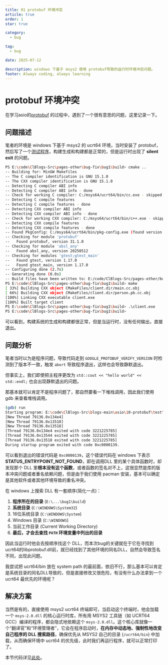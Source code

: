 ```yaml
---
title: 01 protobuf 环境冲突
article: true
order: 1
star: true

category:
  - bug

tag:
  - bug

date: 2025-07-12

description: windows 下基于 msys2 使用 protobuf导致的运行时环境冲突问题。
footer: Always coding, always learning
---
```


<!-- more -->

# protobuf 环境冲突

在学习asio的[protobuf](https://kbchulan.github.io/ClBlogs/blogs-main/asio/10-asio.html) 的过程中，遇到了一个很有意思的问题，这里记录一下。

## 问题描述

笔者的环境是 windows 下基于 msys2 的 ucrt64 环境，当时安装了 protobuf，然后写了一个[测试程序](https://github.com/KBchulan/ClBlogs-Src/blob/main/pages-other/bug-fix/bug1/main.cc)，构建生成和构建都是正常的，但是运行时出现了 **silent exit** 的问题。

```bash
PS E:\code\ClBlogs-Src\pages-other\bug-fix\bug1\build> cmake ..
-- Building for: MinGW Makefiles
-- The C compiler identification is GNU 15.1.0
-- The CXX compiler identification is GNU 15.1.0
-- Detecting C compiler ABI info
-- Detecting C compiler ABI info - done
-- Check for working C compiler: C:/msys64/ucrt64/bin/cc.exe - skipped
-- Detecting C compile features
-- Detecting C compile features - done
-- Detecting CXX compiler ABI info
-- Detecting CXX compiler ABI info - done
-- Check for working CXX compiler: C:/msys64/ucrt64/bin/c++.exe - skipped
-- Detecting CXX compile features
-- Detecting CXX compile features - done
-- Found PkgConfig: C:/msys64/ucrt64/bin/pkg-config.exe (found version "2.5.1")
-- Checking for module 'protobuf'
--   Found protobuf, version 31.1.0
-- Checking for module 'absl_any'
--   Found absl_any, version 20250512
-- Checking for modules 'gtest;gtest_main'
--   Found gtest, version 1.17.0
--   Found gtest_main, version 1.17.0
-- Configuring done (2.7s)
-- Generating done (0.0s)
-- Build files have been written to: E:/code/ClBlogs-Src/pages-other/bug-fix/bug1/build
PS E:\code\ClBlogs-Src\pages-other\bug-fix\bug1\build> make
[ 33%] Building CXX object CMakeFiles/client.dir/main.cc.obj
[ 66%] Building CXX object CMakeFiles/client.dir/person.pb.cc.obj
[100%] Linking CXX executable client.exe
[100%] Built target client
PS E:\code\ClBlogs-Src\pages-other\bug-fix\bug1\build> .\client.exe
PS E:\code\ClBlogs-Src\pages-other\bug-fix\bug1\build>
```

可以看到，构建系统的生成和构建都很正常，但是当运行时，没有任何输出，直接退出。

## 问题分析

笔者当时以为是程序问题，导致代码走到 `GOOGLE_PROTOBUF_VERIFY_VERSION` 时检测到了版本不一致，触发 `abort` 导致程序退出，这样也会导致静默退出。

但事实上，我们即使把主程序更改为 `std::cout << "hello world" << std::endl;` 也会出现静默退出的问题。

那基本就可以肯定不是程序问题了，那自然要看一下堆栈调用，因此我们使用 gdb 来查看堆栈调用。

```bash
(gdb) run
Starting program: E:\code\ClBlogs-Src\blogs-main\asio\10-protobuf\test\build\client.exe
[New Thread 79136.0x134e4]
[New Thread 79136.0x13510]
[New Thread 79136.0x13518]
[Thread 79136.0x134e4 exited with code 3221225785]
[Thread 79136.0x13544 exited with code 3221225785]
[Thread 79136.0x13518 exited with code 3221225785]
During startup program exited with code 0xc0000139.
```

可以看到退出的错误代码是 `0xc0000139`，这个错误代码在 windows 下表示 **STATUS_ENTRYPOINT_NOT_FOUND**，即在调用DLL 里的某个具体函数时，却发现那个 DLL 里**根本没有这个函数**，或者函数的签名对不上，这很显然是库的版本冲突问题或者重名依赖问题，但是由于我们使用 pacman 安装，基本可以确定是其他软件或者其他环境导致的重名冲突。

在 windows 上搜索 DLL 有一套顺序(简化一点)：

1.  **程序所在的目录** (`E:\...\bug1\build`)
2.  **系统目录** (`C:\WINDOWS\System32`)
3.  16位系统目录 (`C:\WINDOWS\System`)
4.  Windows 目录 (`C:\WINDOWS`)
5.  当前工作目录 (Current Working Directory)
6.  **最后，才会去查找 `PATH` 环境变量中列出的目录**

因此当运行时他会去按顺序找这个 DLL，而本次bug的关键就在于它在寻找到ucrt64的libprotobuf.dll前，就已经找到了其他环境的同名DLL，自然会导致签名不同，出现此问题。

我尝试把 ucrt64/bin 放在 system path 的最前面，依旧不行，那么基本可以肯定是系统目录的同名DLL导致的，但是直接修改又很危险，有没有什么办法拿到一个 ucrt64 最优先的环境呢？

## 解决方案

当然是有的，直接使用 msys2 ucrt64 终端即可，当启动这个终端时，他会加载一个 `msys-2.0.dll` 的核心运行时库，所有用 MSYS2 工具链（如 UCRT64 GCC）编译的程序，都会隐式地依赖这个 `msys-2.0.dll`。这个核心库就像一个“翻译官”和“环境管理者”，它会在程序启动时，**在内存中动态地、强制性地改变自己程序的 DLL 搜索路径**，确保优先从 MSYS2 自己的目录 (`/ucrt64/bin`) 中加载，从而确保环境中 ucrt64 的优先级，此时我们再运行程序，就可以正常打印了。

本节代码详见[此处](https://github.com/KBchulan/ClBlogs-Src/blob/main/pages-other/bug-fix/bug1/main.cc)。
